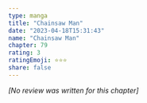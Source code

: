 ```yaml
---
type: manga
title: "Chainsaw Man"
date: "2023-04-18T15:31:43"
name: "Chainsaw Man"
chapter: 79
rating: 3
ratingEmoji: ⭐️⭐️⭐️
share: false
---
```


*[No review was written for this chapter]*
